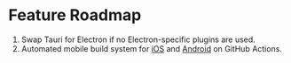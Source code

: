 # Feature Roadmap
1. Swap Tauri for Electron if no Electron-specific plugins are used.
2. Automated mobile build system for [iOS](https://github.com/dulvui/godot-ios-upload) and [Android](https://github.com/dulvui/godot-android-export0) on GitHub Actions.
